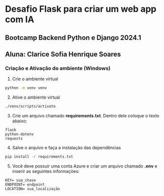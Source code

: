 # Desafio Flask para criar um web app com IA

## Bootcamp Backend Python e Django 2024.1

## Aluna: Clarice Sofia Henrique Soares

### Criação e Ativação do ambiente (Windows)

1. Crie o ambiente virtual
```bash
python -m venv venv
```
2. Ative o ambiente virtual
```bash
./venv/scripts/activate
```
3. Crie um arquivo chamado **requirements.txt**. Dentro dele coloque o texto abaixo:

```text
flask
python-dotenv
requests
```
4. Salve o arquivo e faça a instalação das dependências

```bash
pip install -r requirements.txt
```
5. Você deve possuir uma conta Azure e criar um arquivo chamado **.env** e inserir as seguintes informações:
```
KEY= sua_chave
ENDPOINT= endpoint
LOCATION= sua_localização
```